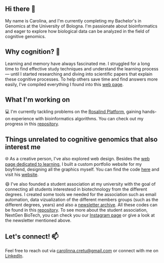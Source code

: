 ## Hi there 👋

My name is Carolina, and I'm currently completing my Bachelor's in Genomics at the University of Bologna. I'm passionate about bioinformatics and eager to explore how biological data can be analyzed in the field of cognitive genomics.

## Why cognition? 🧠

Learning and memory have always fascinated me. I struggled for a long time to find effective study techniques and understand the learning process— until I started researching and diving into scientific papers that explain these cognitive processes. To help others save time and find answers more easily, I’ve compiled everything I found into this [web page](). 

## What I'm working on

💻 I'm currently tackling problems on the [Rosalind Platform](https://rosalind.info/about/), gaining hands-on experience with bioinformatics algorithms. You can check out my progress in this [repository](https://github.com/CarolinaCretu/rosalind_solutions).

## Things unrelated to cognitive genomics that also interest me 
🌐 As a creative person, I've also explored web design. Besides the [web page dedicated to learning](), I built a custom portfolio website for my boyfriend, designing all the graphics myself. You can find the code [here](https://github.com/CarolinaCretu/Website---Nicolo-Bramante) and visit his [website](https://nicolobramante.com/).

😄 I've also founded a student association at my university with the goal of connecting all students interestesd in biotechnology from the different degrees. I created some tools we needed for the association such as email automation, data vizualization of the different members groups (such as the different degrees, years) and also a [newsletter archive](https://carolinacretu.github.io/student_association/). All these codes can be found in this [repository](https://github.com/CarolinaCretu/student_association_tools).
To see more about the student association, NextGen BioTech, you can check you our [Instagram page](https://www.instagram.com/nextgenbiotech_fabit/) or give a look at the newsletter mentioned above. 

## Let's connect! 📫

 Feel free to reach out via carolinna.cretu@gmail.com or connect with me on [LinkedIn](https://www.linkedin.com/in/carolina-cretu-1552942a2/).

